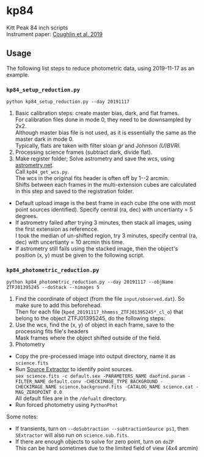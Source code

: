 # kp84
Kitt Peak 84 inch scripts</br>
Instrument paper: [Coughlin et al. 2019](https://arxiv.org/abs/1901.04625)

## Usage
The following list steps to reduce photometric data, using 2019-11-17 as an example.

### `kp84_setup_reduction.py`
`python kp84_setup_reduction.py --day 20191117`
1. Basic calibration steps: create master bias, dark, and flat frames.<br>
For calibration files done in mode 0, they need to be downsampled by 2x2.<br>
Although master bias file is not used, as it is essentially the same as the master dark in mode 0.<br>
Typically, flats are taken with filter sloan _gr_ and Johnson _(U)BVRI_.
2. Processing science frames (subtract dark, divide flat).
3. Make register folder; Solve astrometry and save the wcs, using [astrometry.net](http://astrometry.net/).<br>
Call `kp84_get_wcs.py`.<br>
The wcs in the original fits header is often off by 1--2 arcmin.<br>
Shifts between each frames in the multi-extension cubes are calculated in this step and saved to the registration folder.
- Default upload image is the best frame in each cube (the one with most point sources identified). Specify central (ra, dec) with uncertianty = 5 degrees.<br>
- If astrometry failed after trying 3 minutes, then stack all images, using the first extension as referencce.<br>
I took the median of un-shifted region, try 3 minutes, specify central (ra, dec) with uncertianty = 10 arcmin this time.
- If astrometry still fails using the stacked image, then the object's position (x, y) must be given to the following script.

### `kp84_photometric_reduction.py`
`python kp84_photometric_reduction.py --day 20191117 --objName ZTFJ01395245 --doStack --nimages 5 `
1. Find the coordinate of object (from the file `input/observed.dat`). So make sure to add this beforehead.<br>
Then for each file (`kped_20191117_hhmmss_ZTFJ01395245*_cl_o`) that belong to the object ZTFJ01395245, do the following steps:
2. Use the wcs, find the (x, y) of object in each frame, save to the processing fits file's headers<br>
Mask frames where the object shifted outside of the field.
3. Photometry
- Copy the pre-processed image into output directory, name it as `science.fits`
- Run [Source Extractor](https://www.astromatic.net/software/sextractor) to identify point sources. <br>
`sex science.fits -c default.sex -PARAMETERS_NAME daofind.param -FILTER_NAME default.conv -CHECKIMAGE_TYPE BACKGROUND -CHECKIMAGE_NAME science.background.fits -CATALOG_NAME science.cat -MAG_ZEROPOINT 0.0`</br>
All default files are in the `/defualt` directory. 
- Run forced photometry using `PythonPhot`


Some notes:
- If transients, turn on `--doSubtraction --subtractionSource ps1`, then `SExtractor` will also run on `science.sub.fits`.
- If there are enough objects to solve for zero point, turn on `doZP`<br>
This can be hard sometimes due to the limited field of view (4x4 arcmin)


